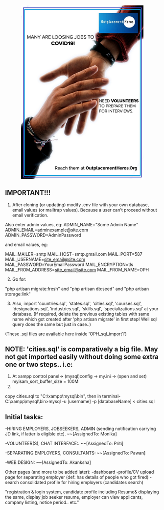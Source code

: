 <p align="center"><img src="https://github.com/Monika171/OutplacementHeroes/blob/master/public/profile_pic/oph.jpeg" width="400"></p>



## IMPORTANT!!!

1) After cloning (or updating) modify .env file with your own database, email values (or mailtrap values). Because a user can't proceed without email verification.

Also enter admin values, eg:
ADMIN_NAME="Some Admin Name"
ADMIN_EMAIL=adminexample@site.com
ADMIN_PASSWORD=AdminPassword

and email values, eg:

MAIL_MAILER=smtp
MAIL_HOST=smtp.gmail.com
MAIL_PORT=587
MAIL_USERNAME=site_email@site.com
MAIL_PASSWORD=YourEmailPassword
MAIL_ENCRYPTION=tls
MAIL_FROM_ADDRESS=site_email@site.com
MAIL_FROM_NAME=OPH

2) Go for:

"php artisan migrate:fresh" and
"php artisan db:seed" and
"php artisan storage:link"

3) Also, import 'countries.sql', 'states.sql', 'cities.sql', 'courses.sql', 'designations.sql', 'industries.sql', 'skills.sql', 'specializations.sql' at your database.
(If required, delete the previous existing tables with same name which got created after 'php artisan migrate' in first step!
Well sql query does the same but just in case..)

(These .sql files are available here inside 'OPH_sql_import1')

NOTE: 'cities.sql' is comparatively a big file. May not get imported easily without doing some extra one or two steps.. i.e:
-----------------
1) At
xampp control panel-> (mysql)config -> my.ini -> (open and set)
myisam_sort_buffer_size = 100M
2)
copy cities.sql to "C:\xampp\mysql\bin", then in terminal-
C:\xampp\mysql\bin>mysql -u [username] -p [databaseName] < cities.sql


## Initial tasks:
-HIRING EMPLOYERS, JOBSEEKERS, ADMIN (sending notification carrying JD link, if latter is eligible etc).
~~[AssignedTo: Monika]

-VOLUNTEER(S), CHAT INTERFACE:.
~~[AssignedTo: Priti]

-SEPARATING EMPLOYERS, CONSULTANTS:
~~[AssignedTo: Pawan]

-WEB DESIGN:
~~[AssignedTo: Akanksha]


Other pages (and more to be added later):
-dashboard 
-profile/CV upload page for separating employer (def: has details of people who got fired)
-search consolidated profile for hiring employers (candidates search)

"registration & login system, candidate profile including Resume& displaying the same, display job seeker resume, employer can view applicants, company listing, notice period.. etc."

